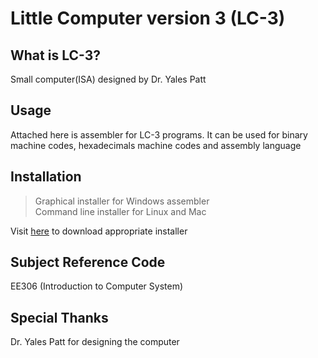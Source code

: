 # Little Computer version 3 (LC-3)  

## What is LC-3?  
Small computer(ISA) designed by Dr. Yales Patt  

## Usage  
Attached here is assembler for LC-3 programs. It can be used for binary machine codes, hexadecimals machine codes and assembly language  

## Installation  
> Graphical installer for Windows assembler  
> Command line installer for Linux and Mac  

Visit [here](https://github.com/kmykoh97/LC3-ISA/tree/master/Installer) to download appropriate installer  
 
## Subject Reference Code  
EE306 (Introduction to Computer System)  

## Special Thanks  
Dr. Yales Patt for designing the computer  